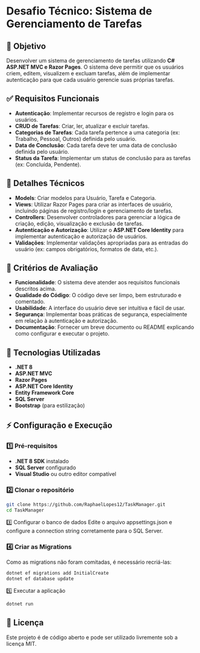 # Desafio Técnico: Sistema de Gerenciamento de Tarefas

## 📌 Objetivo
Desenvolver um sistema de gerenciamento de tarefas utilizando **C# ASP.NET MVC e Razor Pages**. O sistema deve permitir que os usuários criem, editem, visualizem e excluam tarefas, além de implementar autenticação para que cada usuário gerencie suas próprias tarefas.

## ✅ Requisitos Funcionais
- **Autenticação**: Implementar recursos de registro e login para os usuários.
- **CRUD de Tarefas**: Criar, ler, atualizar e excluir tarefas.
- **Categorias de Tarefas**: Cada tarefa pertence a uma categoria (ex: Trabalho, Pessoal, Outros) definida pelo usuário.
- **Data de Conclusão**: Cada tarefa deve ter uma data de conclusão definida pelo usuário.
- **Status da Tarefa**: Implementar um status de conclusão para as tarefas (ex: Concluída, Pendente).

## 🔧 Detalhes Técnicos
- **Models**: Criar modelos para Usuário, Tarefa e Categoria.
- **Views**: Utilizar Razor Pages para criar as interfaces de usuário, incluindo páginas de registro/login e gerenciamento de tarefas.
- **Controllers**: Desenvolver controladores para gerenciar a lógica de criação, edição, visualização e exclusão de tarefas.
- **Autenticação e Autorização**: Utilizar o **ASP.NET Core Identity** para implementar autenticação e autorização de usuários.
- **Validações**: Implementar validações apropriadas para as entradas do usuário (ex: campos obrigatórios, formatos de data, etc.).

## 🎯 Critérios de Avaliação
- **Funcionalidade**: O sistema deve atender aos requisitos funcionais descritos acima.
- **Qualidade do Código**: O código deve ser limpo, bem estruturado e comentado.
- **Usabilidade**: A interface do usuário deve ser intuitiva e fácil de usar.
- **Segurança**: Implementar boas práticas de segurança, especialmente em relação à autenticação e autorização.
- **Documentação**: Fornecer um breve documento ou README explicando como configurar e executar o projeto.

## 🚀 Tecnologias Utilizadas
- **.NET 8**
- **ASP.NET MVC**
- **Razor Pages**
- **ASP.NET Core Identity**
- **Entity Framework Core**
- **SQL Server**
- **Bootstrap** (para estilização)

## ⚡ Configuração e Execução
### 1️⃣ Pré-requisitos
- **.NET 8 SDK** instalado
- **SQL Server** configurado
- **Visual Studio** ou outro editor compatível

### 2️⃣ Clonar o repositório
```bash
git clone https://github.com/RaphaelLopes12/TaskManager.git
cd TaskManager
```

3️⃣ Configurar o banco de dados
Edite o arquivo appsettings.json e configure a connection string corretamente para o SQL Server.

### 4️⃣ Criar as Migrations
Como as migrations não foram comitadas, é necessário recriá-las:
```bash
dotnet ef migrations add InitialCreate
dotnet ef database update
```

5️⃣ Executar a aplicação
```bash
dotnet run
```

## 🔗 Licença
Este projeto é de código aberto e pode ser utilizado livremente sob a licença MIT.
